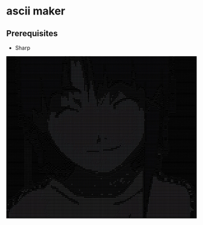 # ascii maker

## Prerequisites
  * Sharp

![output test image](https://raw.githubusercontent.com/E1ri/ascii-maker/main/outputScreen/testReult.jpg)
